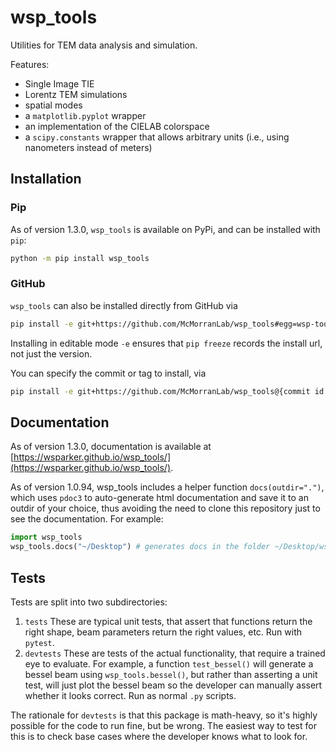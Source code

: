 # wsp_tools
Utilities for TEM data analysis and simulation.

Features:

* Single Image TIE
* Lorentz TEM simulations
* spatial modes
* a `matplotlib.pyplot` wrapper
* an implementation of the CIELAB colorspace
* a `scipy.constants` wrapper that allows arbitrary units (i.e., using nanometers instead of meters)

## Installation

### Pip
As of version 1.3.0, `wsp_tools` is available on PyPi, and can be installed with `pip`:

```Bash
python -m pip install wsp_tools
```

### GitHub
`wsp_tools` can also be installed directly from GitHub via
```Bash
pip install -e git+https://github.com/McMorranLab/wsp_tools#egg=wsp-tools
```

Installing in editable mode `-e` ensures that `pip freeze` records the install url, not just the version.

You can specify the commit or tag to install, via

```Bash
pip install -e git+https://github.com/McMorranLab/wsp_tools@{commit id or tag number}#egg=wsp_tools
```

## Documentation

As of version 1.3.0, documentation is available at [https://wsparker.github.io/wsp_tools/](https://wsparker.github.io/wsp_tools/).

As of version 1.0.94, wsp_tools includes a helper function `docs(outdir=".")`, which uses ```pdoc3``` to auto-generate html documentation and save it to an outdir of your choice, thus avoiding the need to clone this repository just to see the documentation. For example:

```Python
import wsp_tools
wsp_tools.docs("~/Desktop") # generates docs in the folder ~/Desktop/wsp_tools
```

## Tests

Tests are split into two subdirectories:

1. `tests`
	These are typical unit tests, that assert that functions return the right shape, beam parameters return the right values, etc. Run with `pytest`.
2. `devtests`
	These are tests of the actual functionality, that require a trained eye to evaluate. For example, a function `test_bessel()` will generate a bessel beam using `wsp_tools.bessel()`, but rather than asserting a unit test, will just plot the bessel beam so the developer can manually assert whether it looks correct. Run as normal `.py` scripts.

The rationale for `devtests` is that this package is math-heavy, so it's highly possible for the code to run fine, but be wrong. The easiest way to test for this is to check base cases where the developer knows what to look for.
